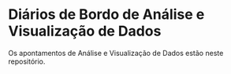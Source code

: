 # Diários de Bordo de Análise e Visualização de Dados

Os apontamentos de Análise e Visualização de Dados estão neste repositório.
